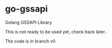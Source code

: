 # go-gssapi
Golang GSSAPI Library

This is not ready to be used yet, check back later..

The code is in branch v0


